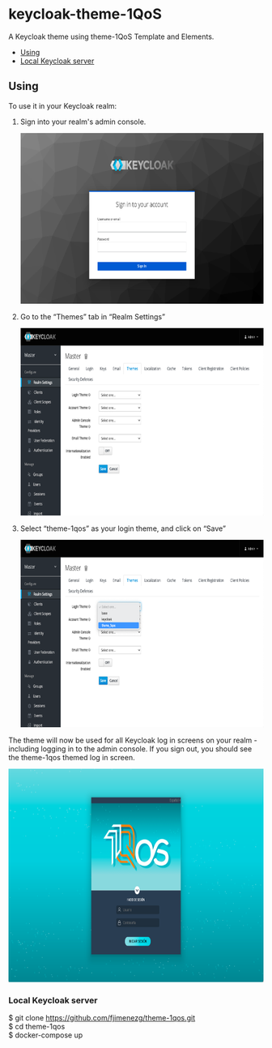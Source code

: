 # keycloak-theme-1QoS
A Keycloak theme using theme-1QoS Template and Elements.

- [Using](#using)
- [Local Keycloak server](#local-keycloak-server)

## Using
To use it in your Keycloak realm:

1. Sign into your realm's admin console.

    <img alt="" src="docs/images/use-1.png" width="512" height="337">

2. Go to the “Themes” tab in “Realm Settings”

    <img alt="" src="docs/images/use-2.png" width="512" height="370">

3. Select “theme-1qos” as your login theme, and click on “Save”

    <img alt="" src="docs/images/use-3.png" width="512" height="370">

The theme will now be used for all Keycloak log in screens on your realm - including logging in to the admin console. If you sign out, you should see the theme-1qos themed log in screen.

<img alt="" src="docs/images/use-4.png" width="512" height="421">

### Local Keycloak server
$ git clone https://github.com/fjimenezg/theme-1qos.git <br>
$ cd theme-1qos <br>
$ docker-compose up <br>
